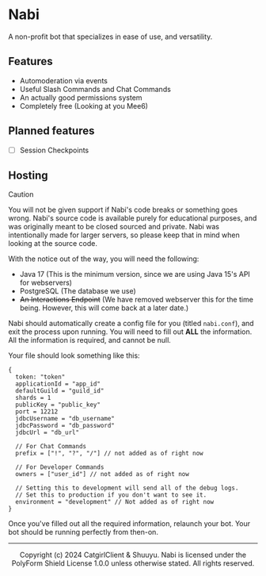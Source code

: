 # Nabi
A non-profit bot that specializes in ease of use, and versatility.

## Features
* Automoderation via events
* Useful Slash Commands and Chat Commands
* An actually good permissions system
* Completely free (Looking at you Mee6)

## Planned features
* [ ] Session Checkpoints

## Hosting
> [!CAUTION]
> You will not be given support if Nabi's code breaks or something goes wrong. Nabi's source code is available purely for 
> educational purposes, and was originally meant to be closed sourced and private. Nabi was intentionally made for
> larger servers, so please keep that in mind when looking at the source code.

With the notice out of the way, you will need the following: 
* Java 17 (This is the minimum version, since we are using Java 15's API for webservers)
* PostgreSQL (The database we use)
* ~~An Interactions Endpoint~~ (We have removed webserver this for the time being. However, this will come back at a later date.)

Nabi should automatically create a config file for you (titled ``nabi.conf``), and exit the process upon running. You will need to 
fill out **ALL** the information. All the information is required, and cannot be null.

Your file should look something like this: 

```hocon
{
  token: "token"
  applicationId = "app_id"
  defaultGuild = "guild_id"
  shards = 1 
  publicKey = "public_key"
  port = 12212
  jdbcUsername = "db_username"
  jdbcPassword = "db_password"
  jdbcUrl = "db_url"
  
  // For Chat Commands
  prefix = ["!", "?", "/"] // not added as of right now
  
  // For Developer Commands
  owners = ["user_id"] // not added as of right now
  
  // Setting this to development will send all of the debug logs.
  // Set this to production if you don't want to see it.
  environment = "development" // Not added as of right now
}
```

Once you've filled out all the required information, relaunch your bot. Your bot should be running perfectly from then-on.

___
<p style="text-align: center">
    Copyright (c) 2024 CatgirlClient & Shuuyu. Nabi is licensed under the PolyForm Shield License 1.0.0 unless otherwise stated. All rights reserved.
</p>
